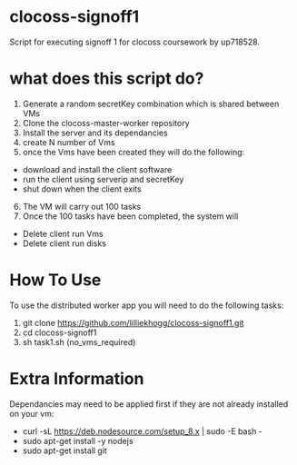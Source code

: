 # clocoss-signoff1

Script for executing signoff 1 for clocoss coursework by up718528.

# what does this script do?
1. Generate a random secretKey combination which is shared between VMs 
2. Clone the clocoss-master-worker repository
3. Install the server and its dependancies
4. create N number of Vms
5. once the Vms have been created they will do the following:
  - download and install the client software 
  - run the client using serverip and secretKey
  - shut down when the client exits
6. The VM will carry out 100 tasks
7. Once the 100 tasks have been completed, the system will
  - Delete client run Vms
  - Delete client run disks

# How To Use
To use the distributed worker app you will need to do the following tasks:
1. git clone https://github.com/lilliekhogg/clocoss-signoff1.git
2. cd clocoss-signoff1
3. sh task1.sh (no_vms_required)


# Extra Information
Dependancies may need to be applied first if they are not already installed on your vm:
- curl -sL https://deb.nodesource.com/setup_8.x | sudo -E bash -
- sudo apt-get install -y nodejs
- sudo apt-get install git
